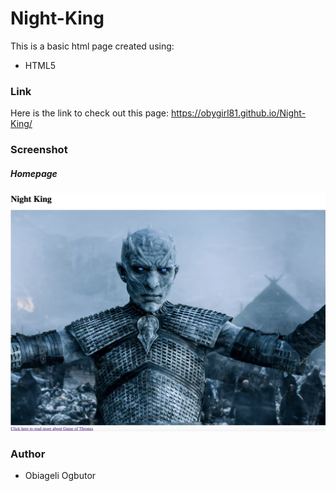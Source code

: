 # Night-King
This is a basic html page created using:
* HTML5

### Link
Here is the link to check out this page: https://obygirl81.github.io/Night-King/

### Screenshot
##### Homepage
![Screenshot of home page](https://github.com/obygirl81/Night-King/blob/master/image/Screen%20Shot%202020-01-04%20at%209.01.02%20PM.png)

### Author
* Obiageli Ogbutor